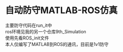 # 自动防守MATLAB-ROS仿真

主要防守代码在run_it中  
ros环境见我的另一个仓库9th_Simulation  
使用先看ROS_init文件  
本人仅编写了MATLAB到ROS的通讯，目前是1v1防守  

